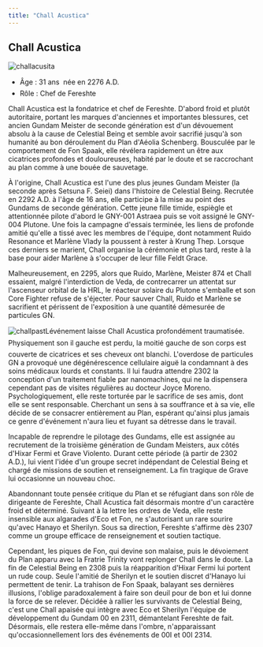 ```yaml
---
title: "Chall Acustica"
---
```


Chall Acustica
--------------

![challacusita](/images/stories/manga/gundam00f/persos/challacusita.jpg)
- Âge : 31 ans  née en 2276 A.D.  
- Rôle : Chef de Fereshte


Chall Acustica est la fondatrice et chef de Fereshte. D'abord froid et plutôt autoritaire, portant les marques d'anciennes et importantes blessures, cet ancien Gundam Meister de seconde génération est d'un dévouement absolu à la cause de Celestial Being et semble avoir sacrifié jusqu'à son humanité au bon déroulement du Plan d'Aéolia Schenberg. Bousculée par le comportement de Fon Spaak, elle révélera rapidement un être aux cicatrices profondes et douloureuses, habité par le doute et se raccrochant au plan comme à une bouée de sauvetage.


À l'origine, Chall Acustica est l'une des plus jeunes Gundam Meister (la seconde après Setsuna F. Seiei) dans l'histoire de Celestial Being. Recrutée en 2292 A.D. à l'âge de 16 ans, elle participe à la mise au point des Gundams de seconde génération. Cette jeune fille timide, espiègle et attentionnée pilote d'abord le GNY-001 Astraea puis se voit assigné le GNY-004 Plutone. Une fois la campagne d'essais terminée, les liens de profonde amitié qu'elle a tissé avec les membres de l'équipe, dont notamment Ruido Resonance et Marlène Vlady la poussent à rester à Krung Thep. Lorsque ces derniers se marient, Chall organise la cérémonie et plus tard, reste à la base pour aider Marlène à s'occuper de leur fille Feldt Grace.


Malheureusement, en 2295, alors que Ruido, Marlène, Meister 874 et Chall essaient, malgré l'interdiction de Veda, de contrecarrer un attentat sur l'ascenseur orbital de la HRL, le réacteur solaire du Plutone s'emballe et son Core Fighter refuse de s'éjecter. Pour sauver Chall, Ruido et Marlène se sacrifient et périssent de l'exposition à une quantité démesurée de particules GN.


![challpast](/images/stories/manga/gundam00f/persos/challpast.jpg)Lévénement laisse Chall Acustica profondément traumatisée. Physiquement son il gauche est perdu, la moitié gauche de son corps est couverte de cicatrices et ses cheveux ont blanchi. L'overdose de particules GN a provoqué une dégénérescence cellulaire aiguë la condamnant à des soins médicaux lourds et constants. Il lui faudra attendre 2302 la conception d'un traitement fiable par nanomachines, qui ne la dispensera cependant pas de visites régulières au docteur Joyce Moreno.  
Psychologiquement, elle reste torturée par le sacrifice de ses amis, dont elle se sent responsable. Cherchant un sens à sa souffrance et à sa vie, elle décide de se consacrer entièrement au Plan, espérant qu'ainsi plus jamais ce genre d'événement n'aura lieu et fuyant sa détresse dans le travail.


Incapable de reprendre le pilotage des Gundams, elle est assignée au recrutement de la troisième génération de Gundam Meisters, aux côtés d'Hixar Fermi et Grave Violento. Durant cette période (à partir de 2302 A.D.), lui vient l'idée d'un groupe secret indépendant de Celestial Being et chargé de missions de soutien et renseignement. La fin tragique de Grave lui occasionne un nouveau choc.


Abandonnant toute pensée critique du Plan et se réfugiant dans son rôle de dirigeante de Fereshte, Chall Acustica fait désormais montre d'un caractère froid et déterminé. Suivant à la lettre les ordres de Veda, elle reste insensible aux algarades d'Eco et Fon, ne s'autorisant un rare sourire qu'avec Hanayo et Sherilyn. Sous sa direction, Fereshte s'affirme dès 2307 comme un groupe efficace de renseignement et soutien tactique.


Cependant, les piques de Fon, qui devine son malaise, puis le dévoiement du Plan apparu avec la Fratrie Trinity vont replonger Chall dans le doute. La fin de Celestial Being en 2308 puis la réapparition d'Hixar Fermi lui portent un rude coup. Seule l'amitié de Sherilyn et le soutien discret d'Hanayo lui permettent de tenir. La trahison de Fon Spaak, balayant ses dernières illusions, l'oblige paradoxalement à faire son deuil pour de bon et lui donne la force de se relever. Décidée à rallier les survivants de Celestial Being, c'est une Chall apaisée qui intègre avec Eco et Sherilyn l'équipe de développement du Gundam 00 en 2311, démantelant Fereshte de fait. Désormais, elle restera elle-même dans l'ombre, n'apparaissant qu'occasionnellement lors des événements de 00I et 00I 2314.


 

